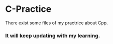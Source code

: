 # C-Practice

There exist some files of my practrice about Cpp.

### It will keep updating with my learning.
